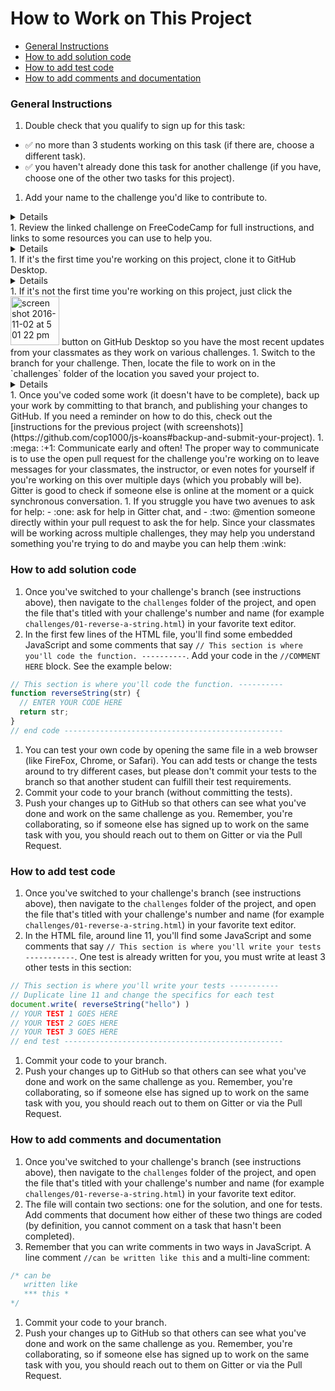 # How to Work on This Project

- [General Instructions](#general-instructions)
- [How to add solution code](#how-to-add-solution-code)
- [How to add test code](#how-to-add-test-code)
- [How to add comments and documentation](#how-to-add-comments-and-documentation)

### General Instructions

1. Double check that you qualify to sign up for this task:
  - :white_check_mark: no more than 3 students working on this task (if there are, choose a different task).
  - :white_check_mark: you haven't already done this task for another challenge (if you have, choose one of the other two tasks for this project).
1. Add your name to the challenge you'd like to contribute to.
  <details>![add-name](https://cloud.githubusercontent.com/assets/16547949/19946796/bde8f780-a11b-11e6-964a-68421bde40a7.gif)</details>
1. Review the linked challenge on FreeCodeCamp for full instructions, and links to some resources you can use to help you.
  <details>![fcc-challenge](https://cloud.githubusercontent.com/assets/16547949/19946943/56f89e6c-a11c-11e6-8d69-418cc156950a.gif)</details>
1. If it's the first time you're working on this project, clone it to GitHub Desktop.
  <details>![clone](https://cloud.githubusercontent.com/assets/16547949/19947128/1e95d0d4-a11d-11e6-9447-f46c6b6d3ac7.gif)</details>
1. If it's not the first time you're working on this project, just click the <img width="78" alt="screen shot 2016-11-02 at 5 01 22 pm" src="https://cloud.githubusercontent.com/assets/16547949/19947340/00b4ad5a-a11e-11e6-8da3-15832aba478e.png"> button on GitHub Desktop so you have the most recent updates from your classmates as they work on various challenges.
1. Switch to the branch for your challenge. Then, locate the file to work on in the `challenges` folder of the location you saved your project to.
  <details>![branch](https://cloud.githubusercontent.com/assets/16547949/19947321/e3989e0c-a11d-11e6-8f90-7a7324cef1f0.gif)</details>
1. Once you've coded some work (it doesn't have to be complete), back up your work by committing to that branch, and publishing your changes to GitHub. If you need a reminder on how to do this, check out the [instructions for the previous project (with screenshots)](https://github.com/cop1000/js-koans#backup-and-submit-your-project).
1. :mega: :+1: Communicate early and often!  The proper way to communicate is to use the open pull request for the challenge you're working on to leave messages for your classmates, the instructor, or even notes for yourself if you're working on this over multiple days (which you probably will be). Gitter is good to check if someone else is online at the moment or a quick synchronous conversation.
1. If you struggle you have two avenues to ask for help:
  - :one: ask for help in Gitter chat, and
  - :two: @mention someone directly within your pull request to ask the for help. Since your classmates will be working across multiple challenges, they may help you understand something you're trying to do and maybe you can help them :wink:

### How to add solution code

1. Once you've switched to your challenge's branch (see instructions above), then navigate to the `challenges` folder of the project, and open the file that's titled with your challenge's number and name (for example `challenges/01-reverse-a-string.html`) in your favorite text editor.
1. In the first few lines of the HTML file, you'll find some embedded JavaScript and some comments that say `// This section is where you'll code the function. ----------`. Add your code in the `//COMMENT HERE` block. See the example below:
```js
// This section is where you'll code the function. ----------
function reverseString(str) {
  // ENTER YOUR CODE HERE
  return str;
}
// end code -------------------------------------------------
 ```
1. You can test your own code by opening the same file in a web browser (like FireFox, Chrome, or Safari). You can add tests or change the tests around to try different cases, but please don't commit your tests to the branch so that another student can fulfill their test requirements.
1. Commit your code to your branch (without committing the tests).
1. Push your changes up to GitHub so that others can see what you've done and work on the same challenge as you. Remember, you're collaborating, so if someone else has signed up to work on the same task with you, you should reach out to them on Gitter or via the Pull Request.

### How to add test code

1. Once you've switched to your challenge's branch (see instructions above), then navigate to the `challenges` folder of the project, and open the file that's titled with your challenge's number and name (for example `challenges/01-reverse-a-string.html`) in your favorite text editor.
1. In the HTML file, around line 11, you'll find some JavaScript and some comments that say `// This section is where you'll write your tests -----------`. One test is already written for you, you must write at least 3 other tests in this section:
```js
// This section is where you'll write your tests -----------
// Duplicate line 11 and change the specifics for each test
document.write( reverseString("hello") )
// YOUR TEST 1 GOES HERE
// YOUR TEST 2 GOES HERE
// YOUR TEST 3 GOES HERE
// end test -------------------------------------------------
```
1. Commit your code to your branch.
1. Push your changes up to GitHub so that others can see what you've done and work on the same challenge as you. Remember, you're collaborating, so if someone else has signed up to work on the same task with you, you should reach out to them on Gitter or via the Pull Request.

### How to add comments and documentation

1. Once you've switched to your challenge's branch (see instructions above), then navigate to the `challenges` folder of the project, and open the file that's titled with your challenge's number and name (for example `challenges/01-reverse-a-string.html`) in your favorite text editor.
1. The file will contain two sections: one for the solution, and one for tests. Add comments that document how either of these two things are coded (by definition, you cannot comment on a task that hasn't been completed).
1. Remember that you can write comments in two ways in JavaScript. A line comment `//can be written like this` and a multi-line comment:
```js
/* can be
   written like
   *** this *
*/
```
1. Commit your code to your branch.
1. Push your changes up to GitHub so that others can see what you've done and work on the same challenge as you. Remember, you're collaborating, so if someone else has signed up to work on the same task with you, you should reach out to them on Gitter or via the Pull Request.
